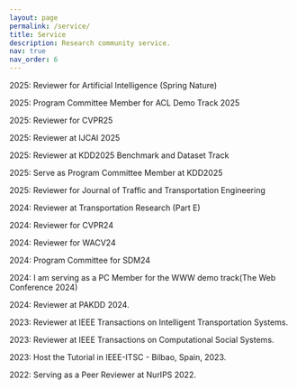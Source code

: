 ```yaml
---
layout: page
permalink: /service/
title: Service
description: Research community service.
nav: true
nav_order: 6
---
```


2025: Reviewer for Artificial Intelligence (Spring Nature)

2025: Program Committee Member for ACL Demo Track 2025 <br>

2025: Reviewer for CVPR25 <be>

2025: Reviewer at IJCAI 2025<br>

2025: Reviewer at KDD2025 Benchmark and Dataset Track <br>

2025: Serve as Program Committee Member at KDD2025 <br>

2025: Reviewer for Journal of Traffic and Transportation Engineering <br>

2024: Reviewer at Transportation Research (Part E) <br>

2024: Reviewer for CVPR24 <br>

2024: Reviewer for WACV24 <br>

2024: Program Committee for SDM24 <br>

2024: I am serving as a PC Member for the WWW demo track(The Web Conference 2024) <br>

2024: Reviewer at PAKDD 2024.<br>

2023: Reviewer at IEEE Transactions on Intelligent Transportation Systems.<br>

2023: Reviewer at IEEE Transactions on Computational Social Systems.<br>

2023: Host the Tutorial in IEEE-ITSC - Bilbao, Spain, 2023.<br>

2022: Serving as a Peer Reviewer at NurIPS 2022.<br>

<!-- ---
I have been cooperating with students and helping them with their success. Some outstanding students are:

**Rohan Chhibba, Rushabh Jaiswal** (Master Students), 2024, paper accepted to CIKM. <br>

**Chen Chu** (Master Student), 2024, paper accepted to ECML-PKDD. <br>

**Kuanru Liu** (Master Student), 2023, papers accepted to IJMLC, and ICLR24 @ LLM Agent, travel to Vienna, Austria for presentation. <br>

**Romir Sharma** (High Schooler), 2022, two papers accepted to CDC23 and CASE23. Admitted to The Turing Program (CS) ofthe  University of Texas at Austin. <br>

There are several other students who are dedicating themselves to ongoing projects.

**If you share the same research interests and want to work with me, please drop me an email!** -->
